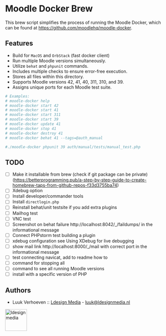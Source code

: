 # Moodle Docker Brew

This brew script simplifies the process of running the Moodle Docker, which can be found at https://github.com/moodlehq/moodle-docker.

## Features
- Build for `MacOS` and `OrbStack` (fast docker client)
- Run multiple Moodle versions simultaneously.
- Utilize `behat` and `phpunit` commands.
- Includes multiple checks to ensure error-free execution.
- Stores all files within this directory.
- Supports Moodle versions 42, 41, 40, 311, 310, and 39.
- Assigns unique ports for each Moodle test suite.

```bash
# Examples:
# moodle-docker help
# moodle-docker start 42
# moodle-docker start 41
# moodle-docker start 311
# moodle-docker start 39
# moodle-docker update 41
# moodle-docker stop 41
# moodle-docker destroy 41
# moodle-docker behat 41 --tags=@auth_manual

#./moodle-docker phpunit 39 auth/manual/tests/manual_test.php
```

## TODO 

- [ ] Make it installable from brew (check if git package can be private) (https://betterprogramming.pub/a-step-by-step-guide-to-create-homebrew-taps-from-github-repos-f33d3755ba74)
- [ ] Xdebug option  
- [ ] Install developer/commander tools
- [ ] Install `directlogin.php`
- [ ] Reinstall behat/unit testsite if you add extra plugins
- [ ] Mailhog test
- [ ] VNC test
- [ ] Screenshot on behat failure http://localhost:8042/_/faildumps/ in the informational message
- [ ] Connect PHPstorm test building a plugin
- [ ] xdebug configuration see Using XDebug for live debugging
- [ ] show mail link http://localhost:8000/_/mail with correct port in the informational message
- [ ] test connecting navicat, add to readme how to
- [ ] command for stopping all 
- [ ] command to see all running Moodle versions
- [ ] install with a specific version of PHP
 
## Authors
* Luuk Verhoeven :: [Ldesign Media](https://ldesignmedia.nl/) - [luuk@ldesignmedia.nl](luuk@ldesignmedia.nl)

<img src="https://ldesignmedia.nl/themes/ldesignmedia/assets/images/logo/logo.svg" alt="ldesignmedia" height="70px">
